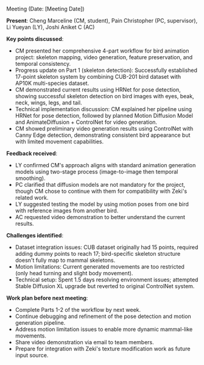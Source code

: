 Meeting (Date: [Meeting Date])

**Present**: Cheng Marceline (CM, student), Pain Christopher (PC, supervisor), Li Yueyan (LY), Joshi Aniket C (AC)

**Key points discussed**:
- CM presented her comprehensive 4-part workflow for bird animation project: skeleton mapping, video generation, feature preservation, and temporal consistency.
- Progress update on Part 1 (skeleton detection): Successfully established 17-point skeleton system by combining CUB-201 bird dataset with AP10K multi-species dataset.
- CM demonstrated current results using HRNet for pose detection, showing successful skeleton detection on bird images with eyes, beak, neck, wings, legs, and tail.
- Technical implementation discussion: CM explained her pipeline using HRNet for pose detection, followed by planned Motion Diffusion Model and AnimateDiffusion + ControlNet for video generation.
- CM showed preliminary video generation results using ControlNet with Canny Edge detection, demonstrating consistent bird appearance but with limited movement capabilities.

**Feedback received**:
- LY confirmed CM's approach aligns with standard animation generation models using two-stage process (image-to-image then temporal smoothing).
- PC clarified that diffusion models are not mandatory for the project, though CM chose to continue with them for compatibility with Zeki's related work.
- LY suggested testing the model by using motion poses from one bird with reference images from another bird.
- AC requested video demonstration to better understand the current results.
  
**Challenges identified**:
- Dataset integration issues: CUB dataset originally had 15 points, required adding dummy points to reach 17; bird-specific skeleton structure doesn't fully map to mammal skeletons.
- Motion limitations: Current generated movements are too restricted (only head turning and slight body movement).
- Technical setup: Spent 1.5 days resolving environment issues; attempted Stable Diffusion XL upgrade but reverted to original ControlNet system.
  
**Work plan before next meeting**:
- Complete Parts 1-2 of the workflow by next week.
- Continue debugging and refinement of the pose detection and motion generation pipeline.
- Address motion limitation issues to enable more dynamic mammal-like movements.
- Share video demonstration via email to team members.
- Prepare for integration with Zeki's texture modification work as future input source.